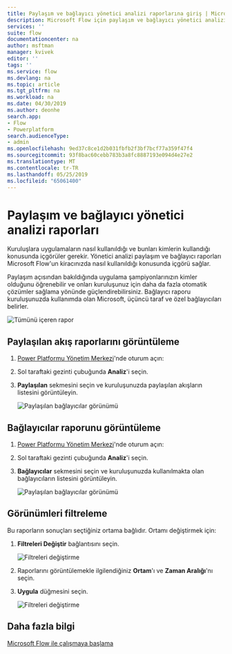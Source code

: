 ```yaml
---
title: Paylaşım ve bağlayıcı yönetici analizi raporlarına giriş | Microsoft Docs
description: Microsoft Flow için paylaşım ve bağlayıcı yönetici analizi raporlarına giriş.
services: ''
suite: flow
documentationcenter: na
author: msftman
manager: kvivek
editor: ''
tags: ''
ms.service: flow
ms.devlang: na
ms.topic: article
ms.tgt_pltfrm: na
ms.workload: na
ms.date: 04/30/2019
ms.author: deonhe
search.app:
- Flow
- Powerplatform
search.audienceType:
- admin
ms.openlocfilehash: 9ed37c8ce1d2b031fbfb2f3bf7bcf77a359f47f4
ms.sourcegitcommit: 93f8bac60cebb783b3a8fc8887193e094d4e27e2
ms.translationtype: MT
ms.contentlocale: tr-TR
ms.lasthandoff: 05/25/2019
ms.locfileid: "65061400"
---
```

# <a name="sharing-and-connectors-admin-analytics-reports"></a>Paylaşım ve bağlayıcı yönetici analizi raporları

Kuruluşlara uygulamaların nasıl kullanıldığı ve bunları kimlerin kullandığı konusunda içgörüler gerekir. Yönetici analizi paylaşım ve bağlayıcı raporları Microsoft Flow'un kiracınızda nasıl kullanıldığı konusunda içgörü sağlar. 

Paylaşım açısından bakıldığında uygulama şampiyonlarınızın kimler olduğunu öğrenebilir ve onları kuruluşunuz için daha da fazla otomatik çözümler sağlama yönünde güçlendirebilirsiniz. Bağlayıcı raporu kuruluşunuzda kullanımda olan Microsoft, üçüncü taraf ve özel bağlayıcıları belirler.

![Tümünü içeren rapor](media/admin-analytics-report/default-report.png)

## <a name="view-shared-flows-reports"></a>Paylaşılan akış raporlarını görüntüleme

1. [Power Platformu Yönetim Merkezi](https://admin.powerplatform.microsoft.com/)'nde oturum açın:
1. Sol taraftaki gezinti çubuğunda **Analiz**'i seçin.
1. **Paylaşılan** sekmesini seçin ve kuruluşunuzda paylaşılan akışların listesini görüntüleyin.
 
    ![Paylaşılan bağlayıcılar görünümü](media/admin-analytics-report/shared-tab.png)


## <a name="view-connectors-report"></a>Bağlayıcılar raporunu görüntüleme

1. [Power Platformu Yönetim Merkezi](https://admin.powerplatform.microsoft.com/)'nde oturum açın:
1. Sol taraftaki gezinti çubuğunda **Analiz**'i seçin.
1. **Bağlayıcılar** sekmesini seçin ve kuruluşunuzda kullanılmakta olan bağlayıcıların listesini görüntüleyin.
 
    ![Paylaşılan bağlayıcılar görünümü](media/admin-analytics-report/connectors-tab.png)

## <a name="filter-views"></a>Görünümleri filtreleme

Bu raporların sonuçları seçtiğiniz ortama bağlıdır. Ortamı değiştirmek için:

1. **Filtreleri Değiştir** bağlantısını seçin.
    
    ![Filtreleri değiştirme](media/admin-analytics-report/filters.png)

1. Raporlarını görüntülemekle ilgilendiğiniz **Ortam**'ı ve **Zaman Aralığı**'nı seçin.
1. **Uygula** düğmesini seçin.

    ![Filtreleri değiştirme](media/admin-analytics-report/filters-detail.png)

## <a name="learn-more"></a>Daha fazla bilgi

[Microsoft Flow ile çalışmaya başlama](getting-started.md)











